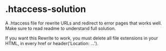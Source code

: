 # .htaccess-solution
A .htaccess file for rewrite URLs and redirect to error pages that works well. Make sure to read readme to understand full solution.

If you want this Rewrite to work, you must delete all file extensions in your HTML, in every href or header('Location: ...').
